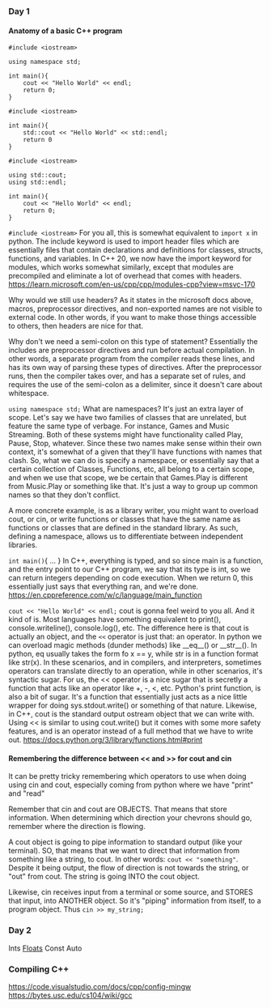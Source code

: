 ### Day 1

#### Anatomy of a basic C++ program

```
#include <iostream>

using namespace std;

int main(){
	cout << "Hello World" << endl;
	return 0;
}
```

```
#include <iostream>

int main(){
	std::cout << "Hello World" << std::endl;
	return 0
}
```

```
#include <iostream>

using std::cout;
using std::endl;

int main(){
	cout << "Hello World" << endl;
	return 0;
}

```

`#include <iostream>`
For you all, this is somewhat equivalent to `import x` in python. The include keyword is used to import header files which are essentially files that contain declarations and definitions for classes, structs, functions, and variables. In C++ 20, we now have the import keyword for modules, which works somewhat similarly, except that modules are precompiled and eliminate a lot of overhead that comes with headers. https://learn.microsoft.com/en-us/cpp/cpp/modules-cpp?view=msvc-170

Why would we still use headers? As it states in the microsoft docs above, macros, preprocessor directives, and non-exported names are not visible to external code. In other words, if you want to make those things accessible to others, then headers are nice for that. 

Why don't we need a semi-colon on this type of statement? Essentially the includes are preprocessor directives and run before actual compilation. In other words, a separate program from the compiler reads these lines, and has its own way of parsing these types of directives. After the preprocessor runs, then the compiler takes over, and has a separate set of rules, and requires the use of the semi-colon as a delimiter, since it doesn't care about whitespace.

`using namespace std;`
What are namespaces? It's just an extra layer of scope. Let's say we have two families of classes that are unrelated, but feature the same type of verbage. For instance, Games and Music Streaming. Both of these systems might have functionality called Play, Pause, Stop, whatever. Since these two names make sense within their own context, it's somewhat of a given that they'll have functions with names that clash. So, what we can do is specify a namespace, or essentially say that a certain collection of Classes, Functions, etc, all belong to a certain scope, and when we use that scope, we be certain that Games.Play is different from Music.Play or something like that. It's just a way to group up common names so that they don't conflict.

A more concrete example, is as a library writer, you might want to overload cout, or cin, or write functions or classes that have the same name as functions or classes that are defined in the standard library. As such, defining a namespace, allows us to differentiate between independent libraries.

`int main()`{ ... }
In C++, everything is typed, and so since main is a function, and the entry point to our C++ program, we say that its type is int, so we can return integers depending on code execution. When we return 0, this essentially just says that everything ran, and we're done.  https://en.cppreference.com/w/c/language/main_function

`cout << "Hello World" << endl;`
cout is gonna feel weird to you all. And it kind of is. Most languages have something equivalent to print(), console.writeline(), console.log(), etc. The difference here is that cout is actually an object, and the `<<` operator is just that: an operator. In python we can overload magic methods (dunder methods) like \_\_eq\_\_() or \_\_str\_\_(). In python, eq usually takes the form fo x == y, while str is in a function format like str(x). In these scenarios, and in compilers, and interpreters, sometimes operators can translate directly to an operation, while in other scenarios, it's syntactic sugar. For us, the << operator is a nice sugar that is secretly a function that acts like an operator like +, -, <, etc. Python's print function, is also a bit of sugar. It's a function that essentially just acts as a nice little wrapper for doing sys.stdout.write() or something of that nature. Likewise, in C++, cout is the standard output ostream object that we can write with. Using << is similar to using cout.write() but it comes with some more safety features, and is an operator instead of a full method that we have to write out.  https://docs.python.org/3/library/functions.html#print

#### Remembering the difference between << and >> for cout and cin

It can be pretty tricky remembering which operators to use when doing using cin and cout, especially coming from python where we have "print" and "read"

Remember that cin and cout are OBJECTS. That means that store information. When determining which direction your chevrons should go, remember where the direction is flowing. 

A cout object is going to pipe information to standard output (like your terminal). SO, that means that we want to direct that information from something like a string, to cout. In other words: 
`cout << "something"`. Despite it being output, the flow of direction is not towards the string, or "out" from cout. The string is going INTO the cout object.

Likewise, cin receives input from a terminal or some source, and STORES that input, into ANOTHER object. So it's "piping" information from itself, to a program object. Thus `cin >> my_string;`


### Day 2

Ints
[Floats](https://en.wikipedia.org/wiki/IEEE_754)
Const
Auto


###  Compiling C++

https://code.visualstudio.com/docs/cpp/config-mingw
https://bytes.usc.edu/cs104/wiki/gcc




